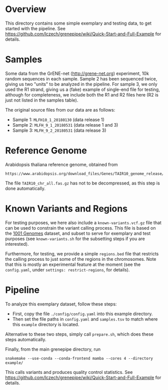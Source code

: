 Overview
==============

This directory contains some simple exemplary and testing data, to get started with the pipeline.
See https://github.com/lczech/grenepipe/wiki/Quick-Start-and-Full-Example for details.


Samples
==============

Some data from the GrENE-net (http://grene-net.org) experiment, 10k random sequences in each sample.
Sample 2 has been sequenced twice, giving us two "units" to be analyzed in the pipeline.
For sample 3, we only used the R1 strand, giving us a (fake) example of single-end file for testing,
although for completeness, we include both the R1 and R2 files here (R2 is just not listed
in the samples table).

The original source files from our data are as follows:

 * Sample 1: `MLFH10_1_20180130` (data release 1)
 * Sample 2: `MLFH_9_1_20180531` (data release 1 and 3)
 * Sample 3: `MLFH_9_2_20180531` (data release 3)


Reference Genome
==============

Arabidopsis thaliana reference genome, obtained from

    https://www.arabidopsis.org/download_files/Genes/TAIR10_genome_release/TAIR10_chromosome_files/TAIR10_chr_all.fas

The file `TAIR10_chr_all.fas.gz` has not to be decompressed, as this step is done automatically.


Known Variants and Regions
==============

For testing purposes, we here also include a `known-variants.vcf.gz` file that can be used
to constrain the variant calling process. This file is based on the [1001 Genomes](https://www.1001genomes.org/) dataset,
and subset to serve for exemplary and test purposes (see `known-variants.sh` for the subsetting steps if you are interested).

Furthermore, for testing, we provide a simple `regions.bed` file that restricts the calling process
to just some of the regions in the chromosomes. Note that this is mostly an experimental feature
at the moment (see the `config.yaml`, under `settings: restrict-regions`, for details).


Pipeline
==============

To analyze this exemplary dataset, follow these steps:

 * First, copy the file `./config/config.yaml` into this example directory.
 * Then set the file paths in `config.yaml` and `samples.tsv` to match where this `example` directory is located.

Alternative to these two steps, simply call `prepare.sh`, which does these steps automatically.

Finally, from the main grenepipe directory, run

    snakemake --use-conda --conda-frontend mamba --cores 4 --directory example/

This calls variants and produces quality control statistics.
See https://github.com/lczech/grenepipe/wiki/Quick-Start-and-Full-Example for details.
